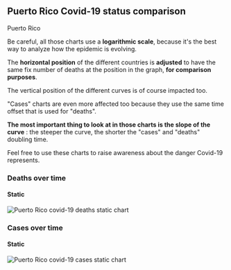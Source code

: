 ## Puerto Rico Covid-19 status comparison 

Puerto Rico



Be careful, all those charts use a **logarithmic scale**, because it's the best way to analyze how the epidemic is evolving.
 
The **horizontal position** of the different countries is **adjusted** to have the same fix number of deaths at the position in the graph, **for comparison purposes**.

The vertical position of the different curves is of course impacted too.

"Cases" charts are even more affected too because they use the same time offset that is used for "deaths".

**The most important thing to look at in those charts is the slope of the curve** : the steeper the curve, the shorter the "cases" and "deaths" doubling time.

Feel free to use these charts to raise awareness about the danger Covid-19 represents. 


 
### Deaths over time
 
#### Static
![Puerto Rico covid-19 deaths static chart](https://raw.githubusercontent.com/madlag/coronavirus_study/master/notebooks/graphs/2020-04-01/countries/Puerto_Rico/2020-04-01_Puerto_Rico_deaths.png "Puerto Rico covid-19 deaths static chart")   

 
### Cases over time
 
#### Static
![Puerto Rico covid-19 cases static chart](https://raw.githubusercontent.com/madlag/coronavirus_study/master/notebooks/graphs/2020-04-01/countries/Puerto_Rico/2020-04-01_Puerto_Rico_cases.png "Puerto Rico covid-19 cases static chart")   

